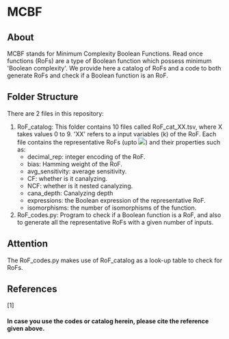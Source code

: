 # MCBF

## About
MCBF stands for Minimum Complexity Boolean Functions. Read once functions (RoFs) are a type of Boolean function which possess minimum 'Boolean complexity'. We provide here a catalog of RoFs and a code to both generate RoFs and check if a Boolean function is an RoF.


## Folder Structure
There are 2 files in this repository:
  1. RoF_catalog: This folder contains 10 files called RoF_cat_XX.tsv, where X takes values 0 to 9. 'XX' refers to a input variables (k) of the RoF. Each file contains the representative RoFs (upto <img src="https://render.githubusercontent.com/render/math?math=2^{k-1}">) and their properties such as:
       * decimal_rep: integer encoding of the RoF.
       * bias: Hamming weight of the RoF.
       * avg_sensitivity: average sensitivity.
       * CF: whether is it canalyzing.
       * NCF: whether is it nested canalyzing.
       * cana_depth: Canalyzing depth
       * expressions: the Boolean expression of the representative RoF.
       * isomorphisms: the number of isomorphisms of the function.
  2. RoF_codes.py: Program to check if a Boolean function is a RoF, and also to generate all the representative RoFs with a given number of inputs.

## Attention
The RoF_codes.py makes use of RoF_catalog as a look-up table to check for RoFs. 

## References
<a id="1">[1]</a>

#### In case you use the codes or catalog herein, please cite the reference given above.
